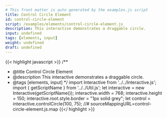 ```yaml
---
# This front matter is auto generated by the examples.js script
title: Control Circle Element
id: control-circle-element
script: /examples/elements/control-circle-element.js
description: This interactive demonstrates a draggable circle.
input: undefined
tags: [elements, input]
weight: undefined
draft: undefined
---
```


{{< highlight javascript >}}
/**
* @title Control Circle Element
* @description This interactive demonstrates a draggable circle.
* @tags [elements, input]
*/
import Interactive from '../../Interactive.js';
import { getScriptName } from '../../Util.js';
let interactive = new Interactive(getScriptName());
interactive.width = 768;
interactive.height = 150;
interactive.root.style.border = "1px solid grey";
let control = interactive.controlCircle(100, 75);
//# sourceMappingURL=control-circle-element.js.map
{{</ highlight >}}

